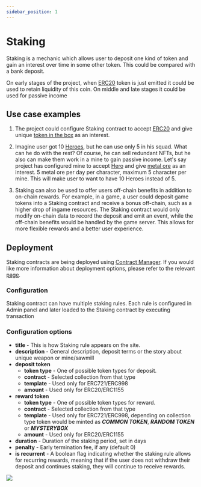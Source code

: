 ```yaml
---
sidebar_position: 1
---
```


# Staking

Staking is a mechanic which allows user to deposit one kind of token and gain an interest over time in some other token. This could be compared with a bank deposit. 

On early stages of the project, when [ERC20](/admin/category/erc20/) token is just emitted it could be used to retain liquidity of this coin.
On middle and late stages it could be used for passive income

## Use case examples

1. The project could configure Staking contract to accept [ERC20](/admin/category/erc20/) and give unique [token in the box](/admin/simple-mechanics/mystery/box) as an interest.

2. Imagine user got 10 [Heroes](/admin/category/erc998/), but he can use only 5 in his squad. What can he do with the rest? 
Of course, he can sell redundant NFTs, but he also can make them work in a mine to gain passive income. 
Let's say project has configured mine to accept [Hero](/admin/category/erc998/) and give [metal ore](/admin/category/erc1155/) as an interest.
5 metal ore per day per character, maximum 5 character per mine. 
This will make user to want to have 10 Heroes instead of 5.

3. Staking can also be used to offer users off-chain benefits in addition to on-chain rewards. For example, in a game, a user could deposit game tokens into a Staking contract and receive a bonus off-chain, such as a higher drop of ingame resources. The Staking contract would only modify on-chain data to record the deposit and emit an event, while the off-chain benefits would be handled by the game server. This allows for more flexible rewards and a better user experience.

## Deployment

Staking contracts are being deployed using [Contract Manager](/admin/miscellaneous/contract-manager/). If you would like more information about deployment options, please refer to the relevant [page](/admin/miscellaneous/contract-manager/staking).


### Configuration

Staking contract can have multiple staking rules.
Each rule is configured in Admin panel and later loaded to the Staking contract by executing transaction


### Configuration options

- **title** - This is how Staking rule appears on the site.
- **description** - General description, deposit terms or the story about unique weapon or mine/sawmill
- **deposit token**
    - **token type** - One of possible token types for deposit.
    - **contract** - Selected collection from that type
    - **template** - Used only for ERC721/ERC998
    - **amount** - Used only for ERC20/ERC1155
- **reward token**
    - **token type** - One of possible token types for reward.
    - **contract** - Selected collection from that type
    - **template** - Used only for ERC721/ERC998, depending on collection type token would be minted as **_COMMON TOKEN_**, **_RANDOM TOKEN_** or **_MYSTERYBOX_**
    - **amount** - Used only for ERC20/ERC1155
- **duration** - Duration of the staking period, set in days
- **penalty** - Early termination fee, if any (default 0)
- **is recurrent** - A boolean flag indicating whether the staking rule allows for recurring rewards, meaning that if the user does not withdraw their deposit and continues staking, they will continue to receive rewards.

![](/img/complex-mechanics/staking_rules.png)